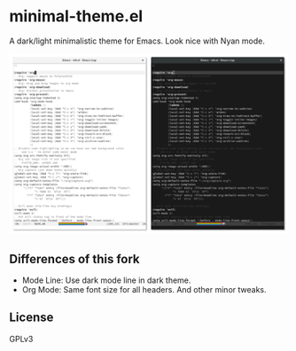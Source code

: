 # minimal-theme.el

A dark/light minimalistic theme for Emacs. Look nice with Nyan mode.

![Screenshot](screenshot.png)

## Differences of this fork

- Mode Line: Use dark mode line in dark theme. 
- Org Mode: Same font size for all headers. And other minor tweaks.

## License

GPLv3

